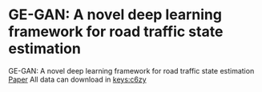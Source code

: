 # GE-GAN: A novel deep learning framework for road traffic state estimation
GE-GAN: A novel deep learning framework for road traffic state estimation
[Paper](https://www.sciencedirect.com/science/article/pii/S0968090X19312409)
All data can download in [keys:c6zy]()
